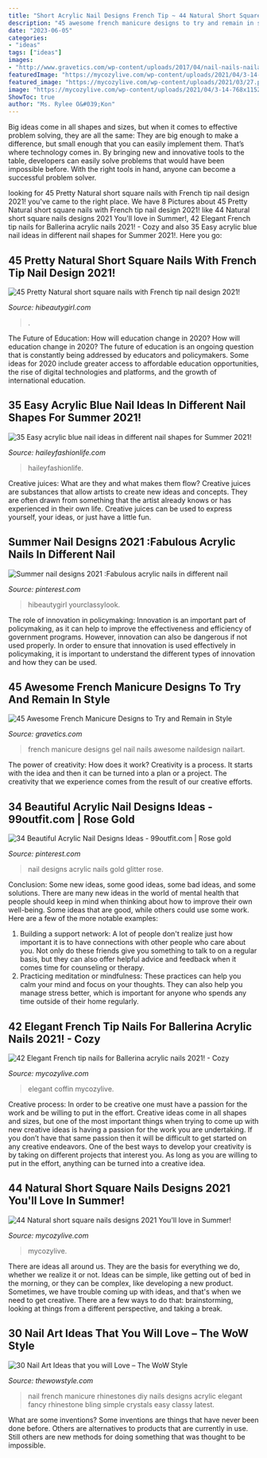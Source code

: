 ```yaml
---
title: "Short Acrylic Nail Designs French Tip ~ 44 Natural Short Square Nails Designs 2021 You&#039;ll Love In Summer!"
description: "45 awesome french manicure designs to try and remain in style"
date: "2023-06-05"
categories:
- "ideas"
tags: ["ideas"]
images:
- "http://www.gravetics.com/wp-content/uploads/2017/04/nail-nails-nailart-naildesign-frenchmanicure-gel-gelnails.jpg"
featuredImage: "https://mycozylive.com/wp-content/uploads/2021/04/3-14-768x1152.jpg"
featured_image: "https://mycozylive.com/wp-content/uploads/2021/03/27.png"
image: "https://mycozylive.com/wp-content/uploads/2021/04/3-14-768x1152.jpg"
ShowToc: true
author: "Ms. Rylee O&#039;Kon"
---
```



Big ideas come in all shapes and sizes, but when it comes to effective problem solving, they are all the same: They are big enough to make a difference, but small enough that you can easily implement them. That’s where technology comes in. By bringing new and innovative tools to the table, developers can easily solve problems that would have been impossible before. With the right tools in hand, anyone can become a successful problem solver.

	

		
looking for 45 Pretty Natural short square nails with French tip nail design 2021! you've came to the right place. We have 8 Pictures about 45 Pretty Natural short square nails with French tip nail design 2021! like 44 Natural short square nails designs 2021 You&#039;ll love in Summer!, 42 Elegant French tip nails for Ballerina acrylic nails 2021! - Cozy and also 35 Easy acrylic blue nail ideas in different nail shapes for Summer 2021!. Here you go:
		
    
## 45 Pretty Natural Short Square Nails With French Tip Nail Design 2021!

<img loading=lazy src="https://hibeautygirl.com/wp-content/uploads/2021/04/1-10.jpg" onerror="this.onerror=null;this.src='https://tse2.mm.bing.net/th?id=OIP.L7Xry5sgwALgNx8JHspWKQHaLH&amp;pid=15.1';" alt="45 Pretty Natural short square nails with French tip nail design 2021!">

_Source: hibeautygirl.com_

>. 

	

The Future of Education: How will education change in 2020?
How will education change in 2020? The future of education is an ongoing question that is constantly being addressed by educators and policymakers. Some ideas for 2020 include greater access to affordable education opportunities, the rise of digital technologies and platforms, and the growth of international education.

    
## 35 Easy Acrylic Blue Nail Ideas In Different Nail Shapes For Summer 2021!

<img loading=lazy src="https://haileyfashionlife.com/wp-content/uploads/2021/04/30-5.jpg" onerror="this.onerror=null;this.src='https://tse2.mm.bing.net/th?id=OIP.EMkv2rtt9k7mZlGxwDpxzQHaLH&amp;pid=15.1';" alt="35 Easy acrylic blue nail ideas in different nail shapes for Summer 2021!">

_Source: haileyfashionlife.com_

>haileyfashionlife. 

	

Creative juices: What are they and what makes them flow?
Creative juices are substances that allow artists to create new ideas and concepts. They are often drawn from something that the artist already knows or has experienced in their own life. Creative juices can be used to express yourself, your ideas, or just have a little fun.

    
## Summer Nail Designs 2021 :Fabulous Acrylic Nails In Different Nail

<img loading=lazy src="https://i.pinimg.com/736x/6d/8b/ee/6d8beee8f804abece8993d5d9b4613e1.jpg" onerror="this.onerror=null;this.src='https://tse3.mm.bing.net/th?id=OIP._RptMb6yUvvTlIXE5PVG2QHaKo&amp;pid=15.1';" alt="Summer nail designs 2021 :Fabulous acrylic nails in different nail">

_Source: pinterest.com_

>hibeautygirl yourclassylook. 

	

The role of innovation in policymaking:
Innovation is an important part of policymaking, as it can help to improve the effectiveness and efficiency of government programs. However, innovation can also be dangerous if not used properly. In order to ensure that innovation is used effectively in policymaking, it is important to understand the different types of innovation and how they can be used.

    
## 45 Awesome French Manicure Designs To Try And Remain In Style

<img loading=lazy src="http://www.gravetics.com/wp-content/uploads/2017/04/nail-nails-nailart-naildesign-frenchmanicure-gel-gelnails.jpg" onerror="this.onerror=null;this.src='https://tse2.mm.bing.net/th?id=OIP.C9r9e4KhQXr4wr_4f09UGQHaHa&amp;pid=15.1';" alt="45 Awesome French Manicure Designs to Try and Remain in Style">

_Source: gravetics.com_

>french manicure designs gel nail nails awesome naildesign nailart. 

	

The power of creativity: How does it work?
Creativity is a process. It starts with the idea and then it can be turned into a plan or a project. The creativity that we experience comes from the result of our creative efforts.

    
## 34 Beautiful Acrylic Nail Designs Ideas - 99outfit.com | Rose Gold

<img loading=lazy src="https://i.pinimg.com/736x/88/0c/ee/880cee6ebdde65116831d9cda2c423f4.jpg" onerror="this.onerror=null;this.src='https://tse4.mm.bing.net/th?id=OIP.n_jMAlhjx21M8Xm9dkH1dAHaJ3&amp;pid=15.1';" alt="34 Beautiful Acrylic Nail Designs Ideas - 99outfit.com | Rose gold">

_Source: pinterest.com_

>nail designs acrylic nails gold glitter rose. 

	

Conclusion: Some new ideas, some good ideas, some bad ideas, and some solutions.
There are many new ideas in the world of mental health that people should keep in mind when thinking about how to improve their own well-being. Some ideas that are good, while others could use some work. Here are a few of the more notable examples: 
1) Building a support network: A lot of people don't realize just how important it is to have connections with other people who care about you. Not only do these friends give you something to talk to on a regular basis, but they can also offer helpful advice and feedback when it comes time for counseling or therapy. 
2) Practicing meditation or mindfulness: These practices can help you calm your mind and focus on your thoughts. They can also help you manage stress better, which is important for anyone who spends any time outside of their home regularly.

    
## 42 Elegant French Tip Nails For Ballerina Acrylic Nails 2021! - Cozy

<img loading=lazy src="https://mycozylive.com/wp-content/uploads/2021/03/27.png" onerror="this.onerror=null;this.src='https://tse3.mm.bing.net/th?id=OIP.tiamobjbxdG4ASdUKaffYgHaJm&amp;pid=15.1';" alt="42 Elegant French tip nails for Ballerina acrylic nails 2021! - Cozy">

_Source: mycozylive.com_

>elegant coffin mycozylive. 

	

Creative process: In order to be creative one must have a passion for the work and be willing to put in the effort.
Creative ideas come in all shapes and sizes, but one of the most important things when trying to come up with new creative ideas is having a passion for the work you are undertaking. If you don’t have that same passion then it will be difficult to get started on any creative endeavors. One of the best ways to develop your creativity is by taking on different projects that interest you. As long as you are willing to put in the effort, anything can be turned into a creative idea.

    
## 44 Natural Short Square Nails Designs 2021 You&#039;ll Love In Summer!

<img loading=lazy src="https://mycozylive.com/wp-content/uploads/2021/04/3-14-768x1152.jpg" onerror="this.onerror=null;this.src='https://tse4.mm.bing.net/th?id=OIP.8MukX7QCz-WzameIetLaWAHaLH&amp;pid=15.1';" alt="44 Natural short square nails designs 2021 You&#039;ll love in Summer!">

_Source: mycozylive.com_

>mycozylive. 

	

There are ideas all around us. They are the basis for everything we do, whether we realize it or not. Ideas can be simple, like getting out of bed in the morning, or they can be complex, like developing a new product. Sometimes, we have trouble coming up with ideas, and that's when we need to get creative. There are a few ways to do that: brainstorming, looking at things from a different perspective, and taking a break.

    
## 30 Nail Art Ideas That You Will Love – The WoW Style

<img loading=lazy src="http://thewowstyle.com/wp-content/uploads/2015/02/french-manicure-with-rhinestones-diy.jpg" onerror="this.onerror=null;this.src='https://tse1.mm.bing.net/th?id=OIP.dkb4FqoXYqSysMtdKaDi3AHaLH&amp;pid=15.1';" alt="30 Nail Art Ideas that you will Love – The WoW Style">

_Source: thewowstyle.com_

>nail french manicure rhinestones diy nails designs acrylic elegant fancy rhinestone bling simple crystals easy classy latest. 

	

What are some inventions?
Some inventions are things that have never been done before. Others are alternatives to products that are currently in use. Still others are new methods for doing something that was thought to be impossible.

